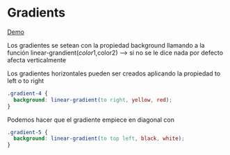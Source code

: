 # Gradients

[Demo](https://htmlpreview.github.io/?https://github.com/gabrielseco/css-visual-dictionary/blob/master/src/chapter-10/01-linear-gradients/index.html)

Los gradientes se setean con la propiedad background llamando a la función
linear-grandient($color1,$color2) --> si no se le dice nada por defecto afecta
verticalmente

Los gradientes horizontales pueden ser creados aplicando la propiedad to left o to right

```css
.gradient-4 {
  background: linear-gradient(to right, yellow, red);
}
```

Podemos hacer que el gradiente empiece en diagonal con

```css
.gradient-5 {
  background: linear-gradient(to top left, black, white);
}
```
